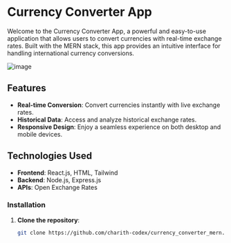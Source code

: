 # Currency Converter App

Welcome to the Currency Converter App, a powerful and easy-to-use application that allows users to convert currencies with real-time exchange rates. Built with the MERN stack, this app provides an intuitive interface for handling international currency conversions.

![image](https://github.com/user-attachments/assets/f7487a7f-dc17-4598-b8d3-4957476fabaf)


## Features

- **Real-time Conversion**: Convert currencies instantly with live exchange rates.
- **Historical Data**: Access and analyze historical exchange rates.
- **Responsive Design**: Enjoy a seamless experience on both desktop and mobile devices.

## Technologies Used

- **Frontend**: React.js, HTML, Tailwind
- **Backend**: Node.js, Express.js
- **APIs**: Open Exchange Rates


### Installation

1. **Clone the repository**:
   ```bash
   git clone https://github.com/charith-codex/currency_converter_mern.git
